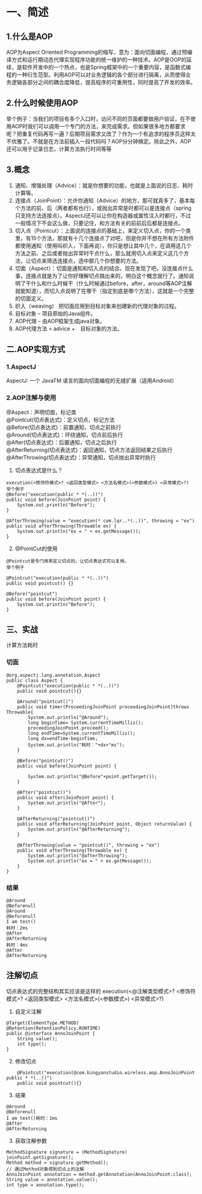 # 一、简述
##  1.什么是AOP
AOP为Aspect Oriented Programming的缩写，意为：面向切面编程，通过预编译方式和运行期动态代理实现程序功能的统一维护的一种技术。AOP是OOP的延续，是软件开发中的一个热点，也是Spring框架中的一个重要内容，是函数式编程的一种衍生范型。利用AOP可以对业务逻辑的各个部分进行隔离，从而使得业务逻辑各部分之间的耦合度降低，提高程序的可重用性，同时提高了开发的效率。
## 2.什么时候使用AOP
举个例子：当我们的项目有多个入口时，访问不同的页面都要做用户验证，在不使用AOP时我们可以调用一个专门的方法，来完成需求。但如果很多地方都要求呢？把重复代码再写一遍？后期项目需求又改了？作为一个有追求的程序员这样太不优雅了。不就是在方法前插入一段代码吗？AOP分分钟搞定。除此之外，AOP还可以用于记录日志，计算方法执行时间等等

## 3.概念
1. 通知、增强处理（Advice）：就是你想要的功能，也就是上面说的日志、耗时计算等。
2. 连接点（JoinPoint）：允许你通知（Advice）的地方，那可就真多了，基本每个方法的前、后（两者都有也行），或抛出异常是时都可以是连接点（spring只支持方法连接点）。AspectJ还可以让你在构造器或属性注入时都行，不过一般情况下不会这么做，只要记住，和方法有关的前前后后都是连接点。
3. 切入点（Pointcut）：上面说的连接点的基础上，来定义切入点，你的一个类里，有15个方法，那就有十几个连接点了对吧，但是你并不想在所有方法附件都使用通知（使用叫织入，下面再说），你只是想让其中几个，在调用这几个方法之前、之后或者抛出异常时干点什么，那么就用切入点来定义这几个方法，让切点来筛选连接点，选中那几个你想要的方法。
4. 切面（Aspect）：切面是通知和切入点的结合。现在发现了吧，没连接点什么事，连接点就是为了让你好理解切点搞出来的，明白这个概念就行了。通知说明了干什么和什么时候干（什么时候通过before，after，around等AOP注解就能知道），而切入点说明了在哪干（指定到底是哪个方法），这就是一个完整的切面定义。
5. 织入（weaving） 把切面应用到目标对象来创建新的代理对象的过程。
6. 目标对象 – 项目原始的Java组件。
7. AOP代理  – 由AOP框架生成java对象。
8. AOP代理方法 = advice +　目标对象的方法。

## 二.AOP实现方式
### 1.AspectJ
AspectJ: 一个 JavaTM 语言的面向切面编程的无缝扩展（适用Android）

### 2.AOP注解与使用
@Aspect：声明切面，标记类  
@Pointcut(切点表达式)：定义切点，标记方法  
@Before(切点表达式)：前置通知，切点之前执行  
@Around(切点表达式)：环绕通知，切点前后执行  
@After(切点表达式)：后置通知，切点之后执行  
@AfterReturning(切点表达式)：返回通知，切点方法返回结果之后执行  
@AfterThrowing(切点表达式)：异常通知，切点抛出异常时执行  
1.  切点表达式是什么？
```
execution(<修饰符模式>? <返回类型模式> <方法名模式>(<参数模式>) <异常模式>?)
举个例子
@Before("execution(public * *(..))")
public void before(JoinPoint point) {
    System.out.println("Before");
}

@AfterThrowing(value = "execution(* com.lqr..*(..))", throwing = "ex")
public void afterThrowing(Throwable ex) {
    System.out.println("ex = " + ex.getMessage());
}
```
2. @PointCut的使用
```
@Pointcut是专门用来定义切点的，让切点表达式可以复用。
举个例子

@Pointcut("execution(public * *(..))")
public void pointcut() {}

@Before("pointcut")
public void before(JoinPoint point) {
    System.out.println("Before");
}
```
## 三、实战
计算方法耗时
### 切面
```
@org.aspectj.lang.annotation.Aspect
public class Aspect {
    @Pointcut("execution(public * *(..))")
    public void pointcut(){}

    @Around("pointcut()")
    public void timer(ProceedingJoinPoint proceedingJoinPoint)throws Throwable{
        System.out.println("@Around");
        long beginTime= System.currentTimeMillis();
        proceedingJoinPoint.proceed();
        long endTime=System.currentTimeMillis();
        long dx=endTime-beginTime;
        System.out.println("耗时："+dx+"ms");
    }

    @Before("pointcut()")
    public void before(JoinPoint point) {

        System.out.println("@Before"+point.getTarget());
    }

    @After("pointcut()")
    public void after(JoinPoint point) {
        System.out.println("@After");
    }

    @AfterReturning("pointcut()")
    public void afterReturning(JoinPoint point, Object returnValue) {
        System.out.println("@AfterReturning");
    }

    @AfterThrowing(value = "pointcut()", throwing = "ex")
    public void afterThrowing(Throwable ex) {
        System.out.println("@afterThrowing");
        System.out.println("ex = " + ex.getMessage());
    }
}
```

### 结果
```
@Around
@Beforenull
@Around
@Beforenull
I am test()
耗时：2ms
@After
@AfterReturning
耗时：4ms
@After
@AfterReturning
```
## 注解切点
切点表达式的完整结构其实应该是这样的
execution(<@注解类型模式>? <修饰符模式>? <返回类型模式> <方法名模式>(<参数模式>) <异常模式>?)
1. 自定义注解
```
@Target(ElementType.METHOD)
@Retention(RetentionPolicy.RUNTIME)
public @interface AnnoJoinPoint {
    String value();
    int type();
}
```
2. 修改切点
```
    @Pointcut("execution(@com.bingyanstudio.wireless.aop.AnnoJoinPoint public * *(..))")
    public void pointcut(){}
```
3. 结果
```
@Around
@Beforenull
I am test()耗时：1ms
@After
@AfterReturning
```

3. 获取注解参数
```
MethodSignature signature = (MethodSignature) joinPoint.getSignature();
Method method = signature.getMethod();
// 通过Method对象得到切点上的注解
AnnoJoinPoint annotation = method.getAnnotation(AnnoJoinPoint.class);
String value = annotation.value();
int type = annotation.type();
```



